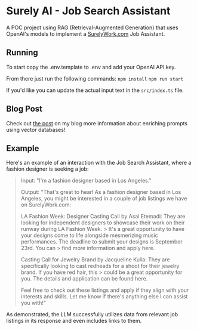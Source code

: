 # Surely AI - Job Search Assistant

A POC project using RAG (Retrieval-Augmented Generation) that uses OpenAI's models to 
implement a [SurelyWork.com](https://surelywork.com/) Job Assistant. 

## Running

To start copy the .env.template to .env and add your OpenAI API key.


From there just run the following commands:
`npm install`
`npm run start`

If you'd like you can update the actual input text in the `src/index.ts` file.

## Blog Post

Check out [the post](https://www.ericventor.com/posts/leveraging-vector-stores-for-LLM-prompts) on my blog more information about enriching prompts
using vector databases!

## Example

Here's an example of an interaction with the Job Search Assistant, where a fashion designer is seeking a job:

> Input: "I'm a fashion designer based in Los Angeles."
> 
> Output:
> "That's great to hear! As a fashion designer based in Los Angeles, you might be interested in a couple of job listings we have on SurelyWork.com:
> 
> LA Fashion Week: Designer Casting Call by Asal Etemadi: They are looking for independent designers to showcase their work on their runway during LA Fashion Week. > It's a great opportunity to have your designs come to life alongside mesmerizing music performances. The deadline to submit your designs is September 23rd. You can > find more information and apply here.
> 
> Casting Call for Jewelry Brand by Jacqueline Kulla: They are specifically looking to cast redheads for a shoot for their jewelry brand. If you have red hair, this > could be a great opportunity for you. The details and application can be found here.
> 
> Feel free to check out these listings and apply if they align with your interests and skills. Let me know if there's anything else I can assist you with!"

As demonstrated, the LLM successfully utilizes data from relevant job listings in its response and even includes links to them.